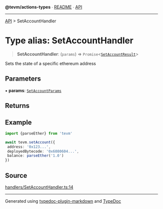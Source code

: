 **@tevm/actions-types** ∙ [README](../README.md) ∙ [API](../API.md)

***

[API](../API.md) > SetAccountHandler

# Type alias: SetAccountHandler

> **SetAccountHandler**: (`params`) => `Promise`\<[`SetAccountResult`](SetAccountResult.md)\>

Sets the state of a specific ethereum address

## Parameters

▪ **params**: [`SetAccountParams`](SetAccountParams.md)

## Returns

## Example

```ts
import {parseEther} from 'tevm'

await tevm.setAccount({
 address: '0x123...',
 deployedBytecode: '0x6080604...',
 balance: parseEther('1.0')
})
```

## Source

[handlers/SetAccountHandler.ts:14](https://github.com/evmts/tevm-monorepo/blob/main/packages/actions-types/src/handlers/SetAccountHandler.ts#L14)

***
Generated using [typedoc-plugin-markdown](https://www.npmjs.com/package/typedoc-plugin-markdown) and [TypeDoc](https://typedoc.org/)
